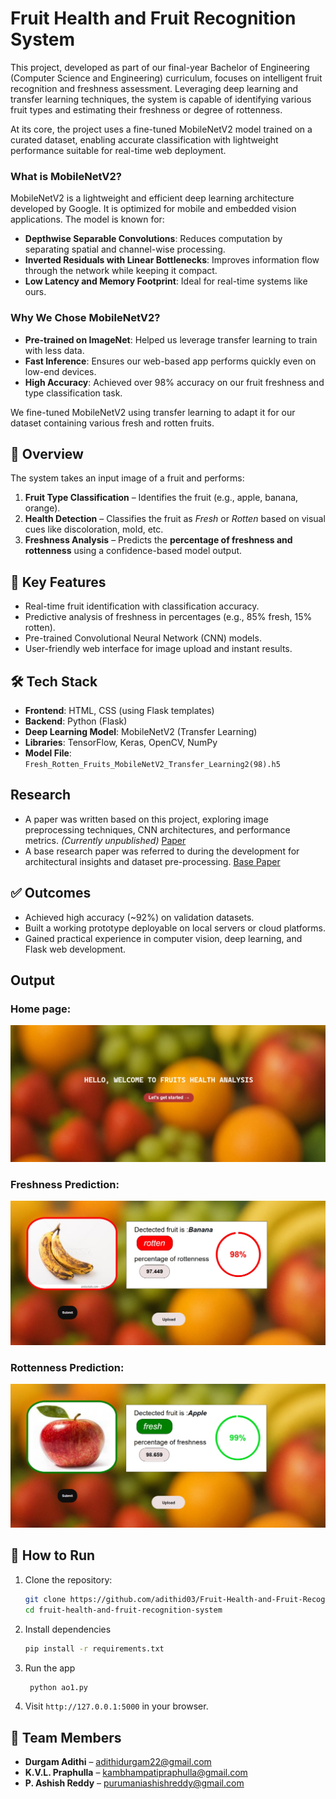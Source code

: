 #  Fruit Health and Fruit Recognition System

This project, developed as part of our final-year Bachelor of Engineering (Computer Science and Engineering) curriculum, focuses on intelligent fruit recognition and freshness assessment. Leveraging deep learning and transfer learning techniques, the system is capable of identifying various fruit types and estimating their freshness or degree of rottenness.

At its core, the project uses a fine-tuned MobileNetV2 model trained on a curated dataset, enabling accurate classification with lightweight performance suitable for real-time web deployment.

### What is MobileNetV2?

MobileNetV2 is a lightweight and efficient deep learning architecture developed by Google. It is optimized for mobile and embedded vision applications. The model is known for:

- **Depthwise Separable Convolutions**: Reduces computation by separating spatial and channel-wise processing.
- **Inverted Residuals with Linear Bottlenecks**: Improves information flow through the network while keeping it compact.
- **Low Latency and Memory Footprint**: Ideal for real-time systems like ours.

### Why We Chose MobileNetV2?

- **Pre-trained on ImageNet**: Helped us leverage transfer learning to train with less data.
- **Fast Inference**: Ensures our web-based app performs quickly even on low-end devices.
- **High Accuracy**: Achieved over 98% accuracy on our fruit freshness and type classification task.

We fine-tuned MobileNetV2 using transfer learning to adapt it for our dataset containing various fresh and rotten fruits.

## 📌 Overview

The system takes an input image of a fruit and performs:
1. **Fruit Type Classification** – Identifies the fruit (e.g., apple, banana, orange).
2. **Health Detection** – Classifies the fruit as *Fresh* or *Rotten* based on visual cues like discoloration, mold, etc.
3. **Freshness Analysis** – Predicts the **percentage of freshness and rottenness** using a confidence-based model output.

## 🧠 Key Features

- Real-time fruit identification with classification accuracy.
- Predictive analysis of freshness in percentages (e.g., 85% fresh, 15% rotten).
- Pre-trained Convolutional Neural Network (CNN) models.
- User-friendly web interface for image upload and instant results.

## 🛠️ Tech Stack

- **Frontend**: HTML, CSS (using Flask templates)
- **Backend**: Python (Flask)
- **Deep Learning Model**: MobileNetV2 (Transfer Learning)
- **Libraries**: TensorFlow, Keras, OpenCV, NumPy
- **Model File**: `Fresh_Rotten_Fruits_MobileNetV2_Transfer_Learning2(98).h5`


## Research

- A paper was written based on this project, exploring image preprocessing techniques, CNN architectures, and performance metrics. *(Currently unpublished)* [Paper](https://drive.google.com/file/d/1Pmogqaw1nIvJfHKRgw9-mVN7y7WOZILd/view?usp=sharing)
- A base research paper was referred to during the development for architectural insights and dataset pre-processing. [Base Paper](https://drive.google.com/file/d/1Rd6fsFlRy4RsbAZYMYYAJV-Tp3qcwvFe/view?usp=sharing)

## ✅ Outcomes

- Achieved high accuracy (~92%) on validation datasets.
- Built a working prototype deployable on local servers or cloud platforms.
- Gained practical experience in computer vision, deep learning, and Flask web development.

## Output

### Home page:
![Homepage](static/io/homepage.jpg)
### Freshness Prediction:
![CompleteRotten](static/io/complete_rotten.jpg)
### Rottenness Prediction:
![CompleteFresh](static/io/complete_fresh.jpg)


## 🚀 How to Run

1. Clone the repository:
   ```bash
   git clone https://github.com/adithid03/Fruit-Health-and-Fruit-Recognition-System.git
   cd fruit-health-and-fruit-recognition-system
   ```
2. Install dependencies
   ```bash
   pip install -r requirements.txt
   ```
3. Run the app
   ```bash
  	python ao1.py
   ```
4. Visit `http://127.0.0.1:5000` in your browser.

## 👥 Team Members

- **Durgam Adithi** – adithidurgam22@gmail.com  
- **K.V.L. Praphulla** – kambhampatipraphulla@gmail.com  
- **P. Ashish Reddy** – purumaniashishreddy@gmail.com  
